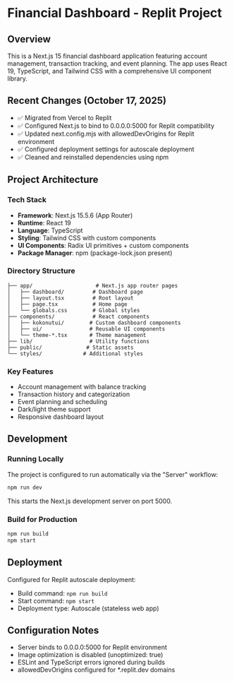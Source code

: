 # Financial Dashboard - Replit Project

## Overview
This is a Next.js 15 financial dashboard application featuring account management, transaction tracking, and event planning. The app uses React 19, TypeScript, and Tailwind CSS with a comprehensive UI component library.

## Recent Changes (October 17, 2025)
- ✅ Migrated from Vercel to Replit
- ✅ Configured Next.js to bind to 0.0.0.0:5000 for Replit compatibility
- ✅ Updated next.config.mjs with allowedDevOrigins for Replit environment
- ✅ Configured deployment settings for autoscale deployment
- ✅ Cleaned and reinstalled dependencies using npm

## Project Architecture

### Tech Stack
- **Framework**: Next.js 15.5.6 (App Router)
- **Runtime**: React 19
- **Language**: TypeScript
- **Styling**: Tailwind CSS with custom components
- **UI Components**: Radix UI primitives + custom components
- **Package Manager**: npm (package-lock.json present)

### Directory Structure
```
├── app/                    # Next.js app router pages
│   ├── dashboard/         # Dashboard page
│   ├── layout.tsx         # Root layout
│   ├── page.tsx           # Home page
│   └── globals.css        # Global styles
├── components/            # React components
│   ├── kokonutui/        # Custom dashboard components
│   ├── ui/               # Reusable UI components
│   └── theme-*.tsx       # Theme management
├── lib/                  # Utility functions
├── public/              # Static assets
└── styles/             # Additional styles
```

### Key Features
- Account management with balance tracking
- Transaction history and categorization
- Event planning and scheduling
- Dark/light theme support
- Responsive dashboard layout

## Development

### Running Locally
The project is configured to run automatically via the "Server" workflow:
```bash
npm run dev
```
This starts the Next.js development server on port 5000.

### Build for Production
```bash
npm run build
npm start
```

## Deployment
Configured for Replit autoscale deployment:
- Build command: `npm run build`
- Start command: `npm start`
- Deployment type: Autoscale (stateless web app)

## Configuration Notes
- Server binds to 0.0.0.0:5000 for Replit environment
- Image optimization is disabled (unoptimized: true)
- ESLint and TypeScript errors ignored during builds
- allowedDevOrigins configured for *.replit.dev domains
